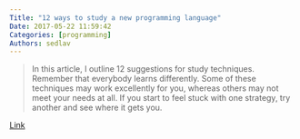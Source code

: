 ```yaml
---
Title: "12 ways to study a new programming language"
Date: 2017-05-22 11:59:42
Categories: [programming]
Authors: sedlav
---
```


> In this article, I outline 12 suggestions for study techniques. Remember that everybody learns differently. Some of these techniques may work excellently for you, whereas others may not meet your needs at all. If you start to feel stuck with one strategy, try another and see where it gets you.

[Link](https://opensource.com/article/17/4/12-ways-study-new-programming-language)
